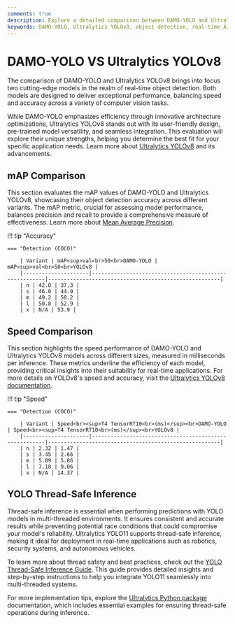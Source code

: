 ```yaml
---
comments: true
description: Explore a detailed comparison between DAMO-YOLO and Ultralytics YOLOv8, two leading models in real-time object detection and computer vision. Discover their performance, speed, and capabilities in edge AI applications.
keywords: DAMO-YOLO, Ultralytics YOLOv8, object detection, real-time AI, edge AI, computer vision, Ultralytics, YOLO, AI models
---
```


# DAMO-YOLO VS Ultralytics YOLOv8

The comparison of DAMO-YOLO and Ultralytics YOLOv8 brings into focus two cutting-edge models in the realm of real-time object detection. Both models are designed to deliver exceptional performance, balancing speed and accuracy across a variety of computer vision tasks.  

While DAMO-YOLO emphasizes efficiency through innovative architecture optimizations, Ultralytics YOLOv8 stands out with its user-friendly design, pre-trained model versatility, and seamless integration. This evaluation will explore their unique strengths, helping you determine the best fit for your specific application needs. Learn more about [Ultralytics YOLOv8](https://docs.ultralytics.com/models/yolov8/) and its advancements.


## mAP Comparison

This section evaluates the mAP values of DAMO-YOLO and Ultralytics YOLOv8, showcasing their object detection accuracy across different variants. The mAP metric, crucial for assessing model performance, balances precision and recall to provide a comprehensive measure of effectiveness. Learn more about [Mean Average Precision](https://www.ultralytics.com/glossary/mean-average-precision-map).


!!! tip "Accuracy"

	=== "Detection (COCO)"

		| Variant | mAP<sup>val<br>50<br>DAMO-YOLO | mAP<sup>val<br>50<br>YOLOv8 |
		|---------------------|-------------------------------------------------------|-------------------------------------------------------|
		| n | 42.0 | 37.3 |
		| s | 46.0 | 44.9 |
		| m | 49.2 | 50.2 |
		| l | 50.8 | 52.9 |
		| x | N/A | 53.9 |
		

## Speed Comparison

This section highlights the speed performance of DAMO-YOLO and Ultralytics YOLOv8 models across different sizes, measured in milliseconds per inference. These metrics underline the efficiency of each model, providing critical insights into their suitability for real-time applications. For more details on YOLOv8's speed and accuracy, visit the [Ultralytics YOLOv8 documentation](https://docs.ultralytics.com/models/yolov8/).


!!! tip "Speed"

	=== "Detection (COCO)"

		| Variant | Speed<br><sup>T4 TensorRT10<br>(ms)</sup><br>DAMO-YOLO | Speed<br><sup>T4 TensorRT10<br>(ms)</sup><br>YOLOv8 |
		|---------------------|-------------------------------------------------------|-------------------------------------------------------|
		| n | 2.32 | 1.47 |
		| s | 3.45 | 2.66 |
		| m | 5.09 | 5.86 |
		| l | 7.18 | 9.06 |
		| x | N/A | 14.37 |

## YOLO Thread-Safe Inference

Thread-safe inference is essential when performing predictions with YOLO models in multi-threaded environments. It ensures consistent and accurate results while preventing potential race conditions that could compromise your model's reliability. Ultralytics YOLO11 supports thread-safe inference, making it ideal for deployment in real-time applications such as robotics, security systems, and autonomous vehicles.

To learn more about thread safety and best practices, check out the [YOLO Thread-Safe Inference Guide](https://docs.ultralytics.com/guides/yolo-thread-safe-inference/). This guide provides detailed insights and step-by-step instructions to help you integrate YOLO11 seamlessly into multi-threaded systems.

For more implementation tips, explore the [Ultralytics Python package](https://pypi.org/project/ultralytics/) documentation, which includes essential examples for ensuring thread-safe operations during inference.
